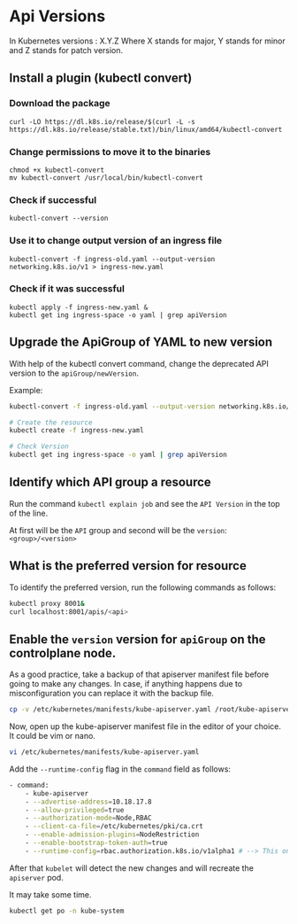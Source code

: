 # **Api Versions**

In Kubernetes versions : X.Y.Z
Where X stands for major, Y stands for minor and Z stands for patch version.

## **Install a plugin (kubectl convert)**
### **Download the package**
```
curl -LO https://dl.k8s.io/release/$(curl -L -s https://dl.k8s.io/release/stable.txt)/bin/linux/amd64/kubectl-convert
```

### **Change permissions to move it to the binaries**
```
chmod +x kubectl-convert
mv kubectl-convert /usr/local/bin/kubectl-convert
```

### **Check if successful**
```
kubectl-convert --version
```

### **Use it to change output version of an ingress file**
```
kubectl-convert -f ingress-old.yaml --output-version networking.k8s.io/v1 > ingress-new.yaml
```

### **Check if it was successful**
```
kubectl apply -f ingress-new.yaml &
kubectl get ing ingress-space -o yaml | grep apiVersion
```

## **Upgrade the ApiGroup of YAML to new version**
With help of the kubectl convert command, change the deprecated API version to the `apiGroup/newVersion`.

Example:
```bash
kubectl-convert -f ingress-old.yaml --output-version networking.k8s.io/v1 > ingress-new.yaml

# Create the resource 
kubectl create -f ingress-new.yaml

# Check Version
kubectl get ing ingress-space -o yaml | grep apiVersion
```


## **Identify which API group a resource**

Run the command `kubectl explain job` and see the `API Version` in the top of the line.

At first will be the `API` group and second will be the `version`: `<group>/<version>`

## **What is the preferred version for resource**

To identify the preferred version, run the following commands as follows:

```bash
kubectl proxy 8001&
curl localhost:8001/apis/<api>
```

## **Enable the `version` version for `apiGroup` on the controlplane node.**

As a good practice, take a backup of that apiserver manifest file before going to make any changes.
In case, if anything happens due to misconfiguration you can replace it with the backup file.

```bash
cp -v /etc/kubernetes/manifests/kube-apiserver.yaml /root/kube-apiserver.yaml.backup
```

Now, open up the kube-apiserver manifest file in the editor of your choice. It could be vim or nano.

```bash
vi /etc/kubernetes/manifests/kube-apiserver.yaml
```

Add the `--runtime-config` flag in the `command` field as follows:
```bash
- command:
    - kube-apiserver
    - --advertise-address=10.18.17.8
    - --allow-privileged=true
    - --authorization-mode=Node,RBAC
    - --client-ca-file=/etc/kubernetes/pki/ca.crt
    - --enable-admission-plugins=NodeRestriction
    - --enable-bootstrap-token-auth=true
    - --runtime-config=rbac.authorization.k8s.io/v1alpha1 # --> This one
```

After that `kubelet` will detect the new changes and will recreate the `apiserver` pod.

It may take some time.

```bash
kubectl get po -n kube-system
```